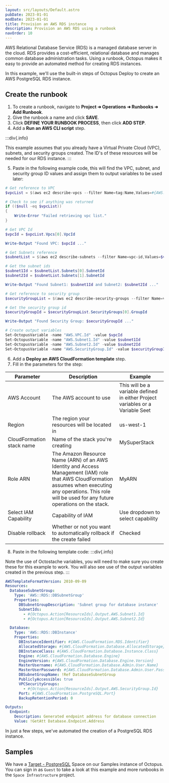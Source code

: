 ```yaml
---
layout: src/layouts/Default.astro
pubDate: 2023-01-01
modDate: 2023-01-01
title: Provision an AWS RDS instance
description: Provision an AWS RDS using a runbook
navOrder: 10
---
```


AWS Relational Database Service (RDS) is a managed database server in the cloud. RDS provides a cost-efficient, relational database and manages common database administration tasks.  Using a runbook, Octopus makes it easy to provide an automated method for creating RDS instances.

In this example, we'll use the built-in steps of Octopus Deploy to create an AWS PostgreSQL RDS instance.

## Create the runbook

1. To create a runbook, navigate to **Project ➜ Operations ➜ Runbooks ➜ Add Runbook**.
1. Give the runbook a name and click **SAVE**.
1. Click **DEFINE YOUR RUNBOOK PROCESS**, then click **ADD STEP**.
1. Add a **Run an AWS CLI script** step.

:::div{.info}

This example assumes that you already have a Virtual Private Cloud (VPC), subnets, and security groups created.  The ID's of these resources will be needed for our RDS instance.
:::

5. Paste in the following example code, this will find the VPC, subnet, and security group ID values and assign them to output variables to be used later:

```powershell
# Get reference to VPC
$vpcList = $(aws ec2 describe-vpcs --filter Name=tag:Name,Values=#{AWS.CloudFormation.VPC.Name}) | ConvertFrom-Json

# Check to see if anything was returned
if (($null -eq $vpcList))
{
	Write-Error "Failed retrieving vpc list." 
}

# Get VPC Id
$vpcId = $vpcList.Vpcs[0].VpcId

Write-Output "Found VPC: $vpcId ..."

# Get Subnets reference
$subnetList = $(aws ec2 describe-subnets --filter Name=vpc-id,Values=$vpcId) | ConvertFrom-Json

# Get the subnet ids
$subnet1Id = $subnetList.Subnets[0].SubnetId
$subnet2Id = $subnetList.Subnets[1].SubnetId

Write-Output "Found Subnet1: $subnet1Id and Subnet2: $subnet2Id ..."

# Get reference to security group
$securityGroupList = $(aws ec2 describe-security-groups --filter Name=vpc-id,Values=$vpcId,Name=tag:Name,Values=#{AWS.CloudFormation.SecurityGroup.Name}) | ConvertFrom-Json

# Get the security group id
$securityGroupId = $securityGroupList.SecurityGroups[0].GroupId

Write-Output "Found Security Group: $securityGroupId ..."

# Create output variables
Set-OctopusVariable -name "AWS.VPC.Id" -value $vpcId
Set-OctopusVariable -name "AWS.Subnet1.Id" -value $subnet1Id
Set-OctopusVariable -name "AWS.Subnet2.Id" -value $subnet2Id
Set-OctopusVariable -name "AWS.SecurityGroup.Id" -value $securityGroupId
```
6. Add a **Deploy an AWS CloudFormation template** step.
7. Fill in the parameters for the step:

| Parameter  | Description | Example |
| ------------- | ------------- | ------------- |
| AWS Account | The AWS account to use | This will be a variable defined in either Project variables or a Variable Seet |
| Region | The region your resources will be located in | us-west-1 |
| CloudFormation stack name | Name of the stack you're creating | MySuperStack |
| Role ARN | The Amazon Resource Name (ARN) of an AWS Identity and Access Management (IAM) role that AWS CloudFormation assumes when executing any operations. This role will be used for any future operations on the stack. | MyARN |
| Select IAM Capability | Capability of IAM | Use dropdown to select capability |
| Disable rollback | Whether or not you want to automatically rollback if the create failed | Checked |

8. Paste in the following template code:
:::div{.info}

Note the use of Octostache variables, you will need to make sure you create these for this example to work.  You will also see use of the output variables created in the previous step.
:::
```yaml
AWSTemplateFormatVersion: 2010-09-09
Resources:
  DatabaseSubnetGroup:
    Type: 'AWS::RDS::DBSubnetGroup'
    Properties:
      DBSubnetGroupDescription: 'Subnet group for database instance'
      SubnetIds:
        - #{Octopus.Action[ResourceIds].Output.AWS.Subnet1.Id}
        - #{Octopus.Action[ResourceIds].Output.AWS.Subnet2.Id}

  Database:
    Type: 'AWS::RDS::DBInstance'
    Properties:
      DBInstanceIdentifier: #{AWS.CloudFormation.RDS.Identifier}
      AllocatedStorage: #{AWS.CloudFormation.Database.AllocatedStorage}
      DBInstanceClass: #{AWS.CloudFormation.Database.Instance.Class}
      Engine: #{AWS.CloudFormation.Database.Engine}
      EngineVersion: #{AWS.CloudFormation.Database.Engine.Version}
      MasterUsername: #{AWS.CloudFormation.Database.Admin.User.Name}
      MasterUserPassword: #{AWS.CloudFormation.Database.Admin.User.Password}
      DBSubnetGroupName: !Ref DatabaseSubnetGroup
      PubliclyAccessible: true
      VPCSecurityGroups:
        - #{Octopus.Action[ResourceIds].Output.AWS.SecurityGroup.Id}
      Port: #{AWS.CloudFormation.PostgreSQL.Port}
      BackupRetentionPeriod: 0

Outputs:
  Endpoint:
    Description: Generated endpoint address for database connection
    Value: !GetAtt Database.Endpoint.Address
```

In just a few steps, we've automated the creation of a PostgreSQL RDS instance.

## Samples

We have a [Target - PostgreSQL](https://oc.to/TargetPostgreSQLSampleSpace) Space on our Samples instance of Octopus. You can sign in as `Guest` to take a look at this example and more runbooks in the `Space Infrastructure` project.

